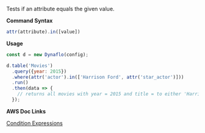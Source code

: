 Tests if an attribute equals the given value.

**Command Syntax**

```javascript
attr(attribute).in([value])
```

**Usage**

```javascript
const d = new Dynaflo(config);

d.table('Movies')
  .query({year: 2015})
  .where(attr('actor').in(['Harrison Ford', attr('star_actor')]))
  .run()
  .then(data => {
    // returns all movies with year = 2015 and title = to either 'Harrison Ford' or the value at star_actor
  });
```

**AWS Doc Links**

[Condition Expressions](http://docs.aws.amazon.com/amazondynamodb/latest/developerguide/Expressions.SpecifyingConditions.html)